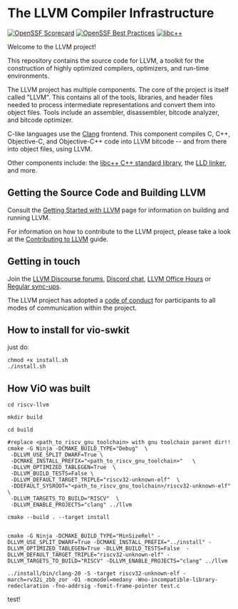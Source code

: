 # The LLVM Compiler Infrastructure

[![OpenSSF Scorecard](https://api.securityscorecards.dev/projects/github.com/llvm/llvm-project/badge)](https://securityscorecards.dev/viewer/?uri=github.com/llvm/llvm-project)
[![OpenSSF Best Practices](https://www.bestpractices.dev/projects/8273/badge)](https://www.bestpractices.dev/projects/8273)
[![libc++](https://github.com/llvm/llvm-project/actions/workflows/libcxx-build-and-test.yaml/badge.svg?branch=main&event=schedule)](https://github.com/llvm/llvm-project/actions/workflows/libcxx-build-and-test.yaml?query=event%3Aschedule)

Welcome to the LLVM project!

This repository contains the source code for LLVM, a toolkit for the
construction of highly optimized compilers, optimizers, and run-time
environments.

The LLVM project has multiple components. The core of the project is
itself called "LLVM". This contains all of the tools, libraries, and header
files needed to process intermediate representations and convert them into
object files. Tools include an assembler, disassembler, bitcode analyzer, and
bitcode optimizer.

C-like languages use the [Clang](https://clang.llvm.org/) frontend. This
component compiles C, C++, Objective-C, and Objective-C++ code into LLVM bitcode
-- and from there into object files, using LLVM.

Other components include:
the [libc++ C++ standard library](https://libcxx.llvm.org),
the [LLD linker](https://lld.llvm.org), and more.

## Getting the Source Code and Building LLVM

Consult the
[Getting Started with LLVM](https://llvm.org/docs/GettingStarted.html#getting-the-source-code-and-building-llvm)
page for information on building and running LLVM.

For information on how to contribute to the LLVM project, please take a look at
the [Contributing to LLVM](https://llvm.org/docs/Contributing.html) guide.

## Getting in touch

Join the [LLVM Discourse forums](https://discourse.llvm.org/), [Discord
chat](https://discord.gg/xS7Z362),
[LLVM Office Hours](https://llvm.org/docs/GettingInvolved.html#office-hours) or
[Regular sync-ups](https://llvm.org/docs/GettingInvolved.html#online-sync-ups).

The LLVM project has adopted a [code of conduct](https://llvm.org/docs/CodeOfConduct.html) for
participants to all modes of communication within the project.

## How to install for vio-swkit

just do:
```
chmod +x install.sh
./install.sh
```


## How ViO was built

```
cd riscv-llvm

mkdir build

cd build

#replace <path_to_riscv_gnu_toolchain> with gnu toolchain parent dir!!
cmake -G Ninja -DCMAKE_BUILD_TYPE="Debug"  \ 
 -DLLVM_USE_SPLIT_DWARF=True \ 
 -DCMAKE_INSTALL_PREFIX="<path_to_riscv_gnu_toolchain>"   \ 
 -DLLVM_OPTIMIZED_TABLEGEN=True  \ 
 -DLLVM_BUILD_TESTS=False \ 
 -DLLVM_DEFAULT_TARGET_TRIPLE="riscv32-unknown-elf"  \ 
 -DDEFAULT_SYSROOT="<path_to_riscv_gnu_toolchain>/riscv32-unknown-elf"  \ 
 -DLLVM_TARGETS_TO_BUILD="RISCV"  \ 
 -DLLVM_ENABLE_PROJECTS="clang" ../llvm

cmake --build . --target install


cmake -G Ninja -DCMAKE_BUILD_TYPE="MinSizeRel" -DLLVM_USE_SPLIT_DWARF=True -DCMAKE_INSTALL_PREFIX="../install" -DLLVM_OPTIMIZED_TABLEGEN=True -DLLVM_BUILD_TESTS=False  -DLLVM_DEFAULT_TARGET_TRIPLE="riscv32-unknown-elf" -DLLVM_TARGETS_TO_BUILD="RISCV" -DLLVM_ENABLE_PROJECTS="clang" ../llvm

../install/bin/clang-20 -S -target riscv32-unknown-elf -march=rv32i_zbb_zor -O1 -mcmodel=medany -Wno-incompatible-library-redeclaration -fno-addrsig -fomit-frame-pointer test.c

```
test!